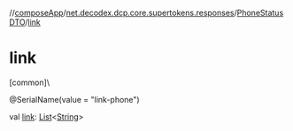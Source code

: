 //[composeApp](../../../index.md)/[net.decodex.dcp.core.supertokens.responses](../index.md)/[PhoneStatusDTO](index.md)/[link](link.md)

# link

[common]\

@SerialName(value = &quot;link-phone&quot;)

val [link](link.md): [List](https://kotlinlang.org/api/latest/jvm/stdlib/kotlin.collections/-list/index.html)&lt;[String](https://kotlinlang.org/api/latest/jvm/stdlib/kotlin/-string/index.html)&gt;
